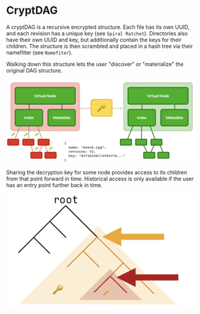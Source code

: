 # CryptDAG

A cryptDAG is a recursive encrypted structure. Each file has its own UUID, and each revision has a unique key \(see `Spiral Ratchet`\). Directories also have their own UUID and key, but additionally contain the keys for their children. The structure is then scrambled and placed in a hash tree via their namefilter \(see `Namefiter`\).

Walking down this structure lets the user "discover" or "materialize" the original DAG structure.

![](../../../../.gitbook/assets/screen-shot-2021-06-10-at-13.05.03.png)

Sharing the decryption key for some node provides access to its children from that point forward in time. Historical access is only available if the user has an entry point further back in time.

![](../../../../.gitbook/assets/screen-shot-2021-06-10-at-13.04.01.png)

